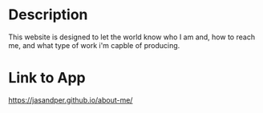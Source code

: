 # Description
This website is designed to let the world know who I am and, how to reach me, and what type of work i'm capble of producing.

# Link to App

https://jasandper.github.io/about-me/
